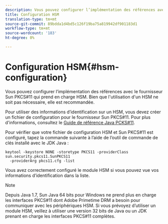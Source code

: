 ```yaml
---
description: Vous pouvez configurer l’implémentation des références avec le fournisseur Sun PKCS#11 qui prend en charge HSM. Bien que l'utilisation d'un HSM ne soit pas nécessaire, elle est recommandée.
title: Configuration HSM
translation-type: tm+mt
source-git-commit: 89bdda1d4bd5c126f19ba75a819942df901183d1
workflow-type: tm+mt
source-wordcount: '183'
ht-degree: 0%

---
```



# Configuration HSM{#hsm-configuration}

Vous pouvez configurer l’implémentation des références avec le fournisseur Sun PKCS#11 qui prend en charge HSM. Bien que l&#39;utilisation d&#39;un HSM ne soit pas nécessaire, elle est recommandée.

Pour utiliser des informations d’identification sur un HSM, vous devez créer un fichier de configuration pour le fournisseur Sun PKCS#11. Pour plus d&#39;informations, consultez le [Guide de référence Java PCKS#11](https://docs.oracle.com/javase/1.5.0/docs/guide/security/p11guide.html).

Pour vérifier que votre fichier de configuration HSM et Sun PKCS#11 est configuré, tapez la commande suivante à l’aide de l’outil de commande de clés installé avec le JDK Java :

```
keytool -keystore NONE -storetype PKCS11 -providerClass sun.security.pkcs11.SunPKCS11 
  -providerArg pkcs11.cfg -list
```

Vous avez correctement configuré le module HSM si vous pouvez vue vos informations d’identification dans la liste.

>[!NOTE]
>
>Depuis Java 1.7, Sun Java 64 bits pour Windows ne prend plus en charge les interfaces PKCS#11 dont Adobe Primetime DRM a besoin pour communiquer avec les périphériques HSM. Si vous prévoyez d’utiliser un module HSM, veillez à utiliser une version 32 bits de Java ou un JDK prenant en charge les interfaces PKCS#11 complètes.

